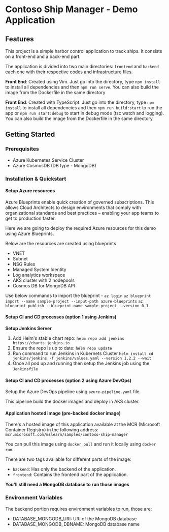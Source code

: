 # Contoso Ship Manager - Demo Application

## Features

This project is a simple harbor control application to track ships. It consists on a front-end and a back-end part.

The application is divided into two main directories: `frontend` and `backend` each one with their respective codes and infrastructure files.

__Front End__: Created using Vim. Just go into the directory, type `npm install` to install all dependencies and then `npm run serve`. You can also build the image from the Dockerfile in the same directory

__Front End__: Created with TypeScript. Just go into the directory, type `npm install` to install all dependencies and then `npm run build:start` to run the app or `npm run start:debug` to start in debug mode (tsc watch and logging). You can also build the image from the Dockerfile in the same directory

## Getting Started

### Prerequisites

- Azure Kubernetes Service Cluster
- Azure CosmosDB (DB type - MongoDB)

### Installation & Quickstart

#### Setup Azure resources

Azure Blueprints enable quick creation of governed subscriptions. This allows Cloud Architects to design environments that comply with organizational standards and best practices – enabling your app teams to get to production faster.

Here we are going to deploy the required Azure resources for this demo using Azure Blueprints.

Below are the resources are created using blueprints

- VNET
- Subnet
- NSG Rules
- Managed System Identity
- Log analytics workspace
- AKS cluster with 2 nodepools
- Cosmos DB for MongoDB API

Use below commands to import the blueprint -
`az login`
`az blueprint import --name sample-project --input-path azure-blueprints`
`az blueprint publish --blueprint-name sample-project --version 0.1`

#### Setup CI and CD processes (option 1 using Jenkins)

__Setup Jenkins Server__

1) Add Helm's stable chart repo:
`helm repo add jenkins https://charts.jenkins.io`
2) Ensure the repo is up to date:
`helm repo update`
3) Run command to run Jenkins in Kubernets Cluster
`helm install cd jenkins/jenkins -f jenkins/values.yaml --version 1.2.2 --wait`
4) Once all pod up and running then setup the Jenkins job using the `Jenkinsfile`

#### Setup CI and CD processes (option 2 using Azure DevOps)

Setup the Azure DevOps pipeline using `azure-pipeline.yaml` file.

This pipeline build the docker images and deploy in AKS cluster.

#### Application hosted image (pre-backed docker image)

There's a hosted image of this application available at the MCR (Microsoft Container Registry) in the following address: `mcr.microsoft.com/mslearn/samples/contoso-ship-manager`

You can pull this image using `docker pull` and run it locally using `docker run`.

There are two tags available for different parts of the image:

- `backend`: Has only the backend of the application.
- `frontend`: Contains the frontend part of the application.

__You'll still need a MongoDB database to run those images__

### Environment Variables

The backend portion requires environment variables to run, those are:

- DATABASE_MONGODB_URI: URI of the MongoDB database
- DATABASE_MONGODB_DBNAME: MongoDB database name
